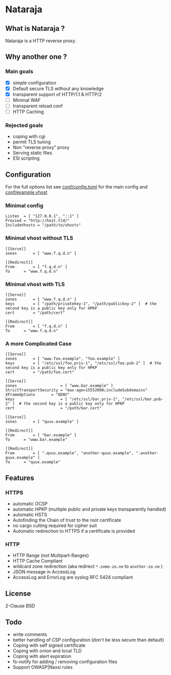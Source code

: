 # Nataraja


## What is Nataraja ?

Nataraja is a HTTP reverse proxy.


## Why another one ?

### Main goals

  * [x] simple configuration
  * [x] Default secure TLS without any knowledge
  * [x] transparent support of HTTP/1.1 & HTTP/2
  * [ ] Minimal WAF
  * [ ] transparent reload conf
  * [ ] HTTP Caching

### Rejected goals

  * coping with <any>cgi
  * permit TLS tuning
  * Non "reverse proxy" proxy
  * Serving static files
  * ESI scripting


## Configuration

For the full options list see [conf/config.toml](conf/config.toml) for the main config and [conf/example.vhost](conf/example.vhost)

### Minimal config

```
Listen	= [ "127.0.0.1", "::1" ]
Proxied	= "http://host.tld/"
IncludeVhosts = "/path/to/vhosts"
```

### Minimal vhost without TLS

```
[[Serve]]
zones		= [ "www.f.q.d.n" ]

[[Redirect]]
From		= [ "f.q.d.n" ]
To		= "www.f.q.d.n"
```

### Minimal vhost with TLS

```
[[Serve]]
zones		= [ "www.f.q.d.n" ]
keys		= [ "/path/privatekey-1", "/path/publickey-2" ]  # the second key is a public key only for HPKP
cert		= "/path/cert"

[[Redirect]]
From		= [ "f.q.d.n" ]
To		= "www.f.q.d.n"
```


### A more Complicated Case

```
[[Serve]]
zones		= [ "www.foo.example", "foo.example" ]
keys		= [ "/etc/ssl/foo.priv-1", "/etc/ssl/foo.pub-2" ]  # the second key is a public key only for HPKP
cert		= "/path/foo.cert"

[[Serve]]
zones                   = [ "www.bar.example" ]
StrictTransportSecurity = "max-age=15552000;includeSubdomains"
XFrameOptions		= "DENY"
keys                    = [ "/etc/ssl/bar.priv-1", "/etc/ssl/bar.pub-2" ]  # the second key is a public key only for HPKP
cert                    = "/path/bar.cert"

[[Serve]]
zones		= [ "quux.example" ]

[[Redirect]]
From		= [ "bar.example" ]
To		= "www.bar.example"

[[Redirect]]
From		= [ ".quux.example", "another-quux.example", ".another-quux.example" ]
To		= "quux.example"

```




## Features

### HTTPS

  * automatic OCSP
  * automatic HPKP (multiple public and private keys transparently handled)
  * automatic HSTS
  * Autofinding the Chain of trust to the root certificate
  * no cargo culting required for cipher suit
  * Automatic redirection to HTTPS if a certificate is provided

### HTTP

  * HTTP Range (not Multipart-Ranges)
  * HTTP Cache Compliant
  * wildcard zone redirection (aka redirect `*.some-zo.ne` to `another-zo.ne` )
  * JSON message in AccessLog
  * AccessLog and ErrorLog are syslog RFC 5424 compliant


## License
2-Clause BSD


## Todo

  * write comments
  * better handling of CSP configuration (don't be less secure than default)
  * Coping with self signed certificate
  * Coping with onion and local TLD
  * Coping with alert expiration
  * fs-notify for adding / removing configuration files
  * Support OWASP|Naxsi rules
